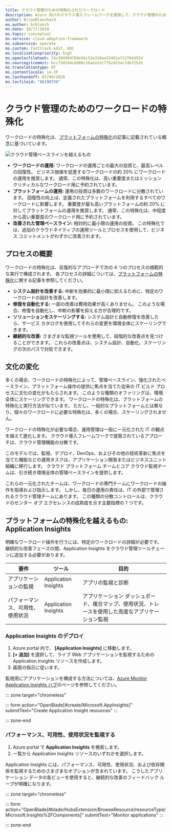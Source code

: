 ```yaml
---
title: クラウド管理のための特殊化されたワークロード
description: Azure 向けのクラウド導入フレームワークを使用して、クラウド管理のための特殊化されたワークロード運用について学習します。
author: BrianBlanchard
ms.author: brblanch
ms.date: 10/17/2019
ms.topic: conceptual
ms.service: cloud-adoption-framework
ms.subservice: operate
ms.custom: fasttrack-edit, AQC
ms.localizationpriority: high
ms.openlocfilehash: 74c304969760e5bc52e318aa33401af12704d55d
ms.sourcegitcommit: bcc73d194c6d00c16ae2e3c7fb2453ac7dbf2526
ms.translationtype: HT
ms.contentlocale: ja-JP
ms.lasthandoff: 07/09/2020
ms.locfileid: "86190738"
---
```

# <a name="workload-specialization-for-cloud-management"></a>クラウド管理のためのワークロードの特殊化

ワークロードの特殊化は、[プラットフォームの特殊化](./platform-specialization.md)の記事に記載されている概念に基づいています。

![クラウド管理ベースラインを越えるもの](../../_images/manage/beyond-the-baseline.png)

- **ワークロードの運用:** ワークロードの運用ごとの最大の投資と、最高レベルの回復性。 ビジネス価値を促進するワークロードの約 20% にワークロードの運用を推奨します。 通常、この特殊化は、高い重要度またはミッション クリティカルなワークロード用に予約されています。
- **プラットフォームの運用:** 運用の投資は多数のワークロードに分散されています。 回復性の向上は、定義されたプラットフォームを利用するすべてのワークロードに影響します。 重要度が最も高いプラットフォームの約 20% に対してプラットフォームの運用を推奨します。 通常、この特殊化は、中程度から高い重要度のワークロード用に予約されています。
- **改善された管理ベースライン:** 相対的に最小限の運用の投資。 この特殊化では、追加のクラウドネイティブの運用ツールとプロセスを使用して、ビジネス コミットメントがわずかに改善されます。

## <a name="high-level-process"></a>プロセスの概要

ワークロードの特殊化は、反復的なアプローチで次の 4 つのプロセスの規範的な実行で構成されます。 各プロセスの詳細については、[プラットフォームの特殊化](./platform-specialization.md)に関する記事を参照してください。

- **システム設計を改善する:** 中断を効果的に最小限に抑えるために、特定のワークロードの設計を改善します。
- **修復を自動化する:** 一部の改善は費用効果が高くありません。 このような場合、修復を自動化し、中断の影響を抑える方が合理的です。
- **ソリューションをスケーリングする:** システム設計と自動修復を改善したら、サービス カタログを使用してそれらの変更を環境全体にスケーリングできます。
- **継続的な改善:** さまざまな監視ツールを使用して、段階的な改善点を見つけることができます。 これらの改善点は、システム設計、自動化、スケーリングの次のパスで対処できます。

## <a name="cultural-change"></a>文化の変化

多くの場合、ワークロードの特殊化によって、管理ベースライン、強化されたベースライン、プラットフォーム操作の提供に焦点を当てた従来の IT ビルド プロセスに文化の変化がもたらされます。 このような種類のオファリングは、環境全体にスケーリングできます。 ワークロードの特殊化は、プラットフォームの特殊化と実行方法が似ています。 ただし、一般的なプラットフォームとは異なり、個々のワークロードに必要な特殊化は、多くの場合、スケーリングされません。

ワークロードの特殊化が必要な場合、運用管理は一般に一元化された IT の観点を越えて進化します。 クラウド導入フレームワークで提案されているアプローチは、クラウド管理機能の分散です。

このモデルでは、監視、デプロイ、DevOps、およびその他の技術革新に焦点を当てた機能などの運用タスクは、アプリケーション開発またはビジネスユニット組織に移行します。 クラウド プラットフォーム チームとコア クラウド監視チームは、引き続き環境全体の管理ベースラインを提供します。

これらの一元化されたチームは、ワークロードの専門チームにワークロードの操作を指導および指示します。 しかし、毎日の運用の責任は、IT の外部で管理されるクラウド管理チームにあります。 この種類の分散コントロールは、クラウドのセンター オブ エクセレンスの成熟度を示す主要指標の 1 つです。

## <a name="beyond-platform-specialization-application-insights"></a>プラットフォームの特殊化を越えるもの: Application Insights

明確なワークロード操作を行うには、特定のワークロードの詳細が必要です。 継続的な改善フェーズの間、Application Insights をクラウド管理ツールチェーンに追加する必要があります。

| 要件                          | ツール                 | 目的                                                                                |
| ------------------------------------ | -------------------- | -------------------------------------------------------------------------------------- |
| アプリケーションの監視               | Application Insights | アプリの監視と診断                                                    |
| パフォーマンス、可用性、使用状況 | Application Insights | アプリケーション ダッシュボード、複合マップ、使用状況、トレースを使用した高度なアプリケーション監視 |

### <a name="deploy-application-insights"></a>Application Insights のデプロイ

1. Azure portal 内で、 **[Application Insights]** に移動します。
1. **[+ 追加]** を選択して、ライブ Web アプリケーションを監視するための Application Insights リソースを作成します。
1. 画面の指示に従います。

監視用にアプリケーションを構成する方法については、[Azure Monitor Application Insights ハブ](https://docs.microsoft.com/azure/azure-monitor/azure-monitor-app-hub)のページを参照してください。

::: zone target="chromeless"

::: form action="OpenBlade[#create/Microsoft.AppInsights]" submitText="Create Application Insight resources" :::

::: zone-end

### <a name="monitor-performance-availability-and-usage"></a>パフォーマンス、可用性、使用状況を監視する

1. Azure portal で **Application Insights** を検索します。
1. 一覧から Application Insights リソースのいずれかを選択します。

Application Insights には、パフォーマンス、可用性、使用状況、および依存関係を監視するためのさまざまなオプションが含まれています。 こうしたアプリケーション データの各ビューを使用すると、継続的な改善のフィードバック ループが明確になります。

::: zone target="chromeless"

<!-- markdownlint-disable DOCSMD001 -->

::: form action="OpenBlade[#blade/HubsExtension/BrowseResource/resourceType/Microsoft.Insights%2FComponents]" submitText="Monitor applications" :::

<!-- markdownlint-enable DOCSMD001 -->

::: zone-end

